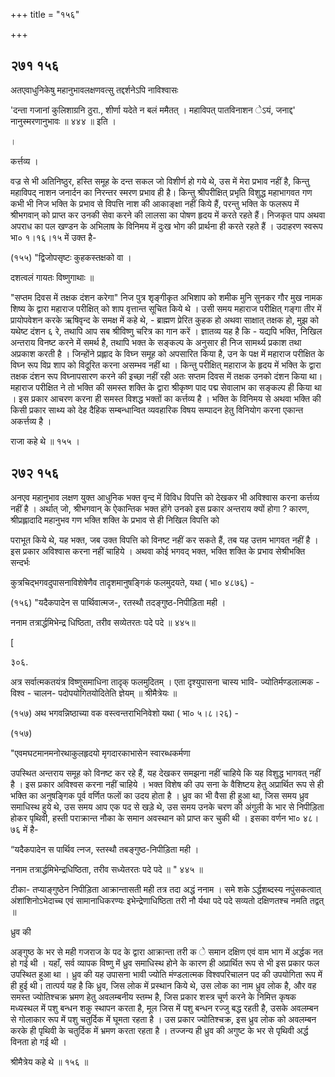 +++
title = "१५६"

+++


## २७१ १५६
अतएवाधुनिकेषु महानुभावलक्षणवत्सु तद्दर्शनेऽपि नाविश्वासः 

'दन्ता गजानां कुलिशाग्रनि ठुरा., शीर्णा यदेते न बलं ममैतत् । महाविपत् पातविनाशन ेऽयं, जनाद्द' नानुस्मरणानुभावः ॥ ४४४ ॥ इति । 

। 

कर्त्तव्य । 

वज्र से भी अतिनिष्ठुर, हस्ति समूह के दन्त सकल जो विशीर्ण हो गये थे, उस में मेरा प्रभाव नहीं है, किन्तु महाविपद् नाशन जनार्दन का निरन्तर स्मरण प्रभाव ही है। किन्तु श्रीपरीक्षित् प्रभृति विशुद्ध महाभागवत गण कभी भी निज भक्ति के प्रभाव से विपत्ति नाश की आकाङ्क्षा नहीं किये हैं, परन्तु भक्ति के फलरूप में श्रीभगवान् को प्राप्त कर उनकी सेवा करने की लालसा का पोषण हृदय में करते रहते हैं। निजकृत पाप अथवा अपराध का पल खण्डन के अभिलाष के विनिमय में दुःख भोग की प्रार्थना ही करते रहते हैं । उदाहरण स्वरूप भा० १।१६।१५ में उक्त है- 

(१५५) "द्विजोपसृष्टः कुहकस्तक्षको वा । 

दशत्वलं गायतः विष्णुगाथाः ॥ 

"सप्तम दिवस में तक्षक दंशन करेगा" निज पुत्र शृङ्गीकृत अभिशाप को शमीक मुनि सुनकर गौर मुख नामक शिष्य के द्वारा महाराज परीक्षित् को शाप वृत्तान्त सूचित किये थे । उसी समय महाराज परीक्षित् गङ्गा तीर में प्रायोपवेशन करके ऋषिवृन्द के समक्ष में कहे थे, - ब्राह्मण प्रेरित कुहक हो अथवा साक्षात् तक्षक हो, मुझ को यथेष्ट दंशन ६ रे, तथापि आप सब श्रीविष्णु चरित्र का गान करें । ज्ञातव्य यह है कि - यद्यपि भक्ति, निखिल अन्तराय विनष्ट करने में समर्थ है, तथापि भक्त के सङ्कल्प के अनुसार ही निज सामर्थ्य प्रकाश तथा अप्रकाश करती है । जिन्होंने प्रह्लाद के विघ्न समूह को अपसारित किया है, उन के पक्ष में महाराज परीक्षित के विघ्न रूप विप्र शाप को विदूरित करना असम्भव नहीं था । किन्तु परीक्षित् महाराज के हृदय में भक्ति के द्वारा तक्षक दंशन रूप विघ्नापसारण करने की इच्छा नहीं रही अतः सप्तम दिवस में तक्षक उनको दंशन किया था। महाराज परीक्षित ने तो भक्ति की समस्त शक्ति के द्वारा श्रीकृष्ण पाद पद्म सेवालाभ का सङ्कल्प ही किया था । इस प्रकार आचरण करना ही समस्त विशद्ध भक्तों का कर्त्तव्य है । भक्ति के विनिमय से अथवा भक्ति की किसी प्रकार साथ्य को देह दैहिक सम्बन्धान्वित व्यवहारिक विषय सम्पादन हेतु विनियोग करना एकान्त अकर्त्तव्य है । 

राजा कहे थे ॥ १५५ । 


## २७२ १५६
अनएव महानुभाव लक्षण युक्त आधुनिक भक्त वृन्द में विविध विपत्ति को देखकर भी अविश्वास करना कर्त्तव्य नहीं है । अर्थात् जो, श्रीभगवान् के ऐकान्तिक भक्त होंगे उनको इस प्रकार अन्तराय क्यों होगा ? कारण, श्रीप्रह्लादादि महानुभव गण भक्ति शक्ति के प्रभाव से ही निखिल विपत्ति को 

पराभूत किये थे, यह भक्त, जब उक्त विपत्ति को विनष्ट नहीं कर सकते हैं, तब यह उत्तम भागवत नहीं है । इस प्रकार अविश्वास करना नहीं चाहिये । अथवा कोई भगवद् भक्त, भक्ति शक्ति के प्रभाव सेश्रीभक्ति सन्दर्भः 

कुत्रचिद्भगवदुपासनाविशेषेणैव तादृशमानुषङ्गिकं फलमुदयते, यथा ( भा० ४८७६) - 

(१५६) "यदैकपादेन स पार्थिवात्मज-, रतस्थौ तदङ्गुष्ठ-निपीड़िता मही । 

ननाम तत्रार्द्धमिभेन्द्र धिष्ठिता, तरीव सव्येतरतः पदे पदे ॥ ४४५॥ 

[ 

३०६. 

अत्र सर्वात्मकतयंत्र विष्णुसमाधिना तादृक् फलमुदितम् । एता दृश्युपासना चास्य भावि- ज्योतिर्मण्डलात्मक - विश्व - चालन- पदोपयोगितयोदितेति ज्ञेयम् ॥ श्रीमैत्रेयः ॥ 

(१५७) अथ भगवन्निष्ठाच्या वक वस्त्वन्तराभिनिवेशो यथा ( भा० ५।८।२६) - 

(१५७) 

"एवमघटमानमनोरथाकुलहृदयो मृगदारकाभासेन स्वारब्धकर्मणा 

उपस्थित अन्तराय समूह को विनष्ट कर रहे हैं, यह देखकर समझना नहीं चाहिये कि यह विशुद्ध भागवत् नहीं है । इस प्रकार अविश्वस करना नहीं चाहिये । भक्त विशेष की उप सना के वैशिष्टय हेतु अप्रार्थित रूप से ही भक्ति का अनुषङ्गिक पूर्व वर्णित फलों का उदय होता है । ध्रुव का भी वैसा ही हुआ था, जिस समय ध्रुव समाधिस्थ हुये थे, उस समय आप एक पद से खड़े थे, उस समय उनके चरण की अंगुली के भार से निपीड़िता होकर पृथिवी, हस्ती पराक्रान्त नौका के समान अवस्थान को प्राप्त कर चुकी थी । इसका वर्णन भा० ४८।७६ में है- 

“यदैकपादेन स पार्थिव त्नज, स्तस्थौ तबङ्गुष्ठ-निपीड़िता मही । 

ननाम तत्रार्द्धमिभेन्द्रधिष्ठिता, तरीव सध्येतरतः पदे पदे ॥ " ४४५ ॥ 

टीका- तप्याङ्गुष्ठेन निपीड़िता आक्रान्तासती मही तत्र तदा अद्धं ननाम । समे शके ऽर्द्धशब्दस्य नपुंसकत्वात् अंशांशिनोऽभेदाच्च एवं सामानाधिकरण्यः इभेन्द्रेणाधिष्ठिता तरी नौ र्यथा पदे पदे सव्यतो दक्षिणतश्च नमति तद्वत् ॥ 

ध्रुव की 

अङ्गुष्ठ के भर से मही गजराज के पद के द्वारा आक्रान्ता तरी क े समान दक्षिण एवं वाम भाग में अर्द्धक नत हो गई थी । यहाँ, सर्व व्यापक विष्णु में ध्रुव समाधिस्थ होने के कारण ही अप्रार्थित रूप से भी इस प्रकार फल उपस्थित हुआ था । ध्रुव की यह उपासना भावी ज्योति मंण्डलात्मक विश्वपरिचालन पद की उपयोगिता रूप में ही हुई थी। तात्पर्य यह है कि ध्रुव, जिस लोक में प्रस्थान किये थे, उस लोक का नाम ध्रुव लोक है, और वह समस्त ज्योतिश्चक्र भ्रमण हेतु अवलम्बनीय स्तम्भ है, जिस प्रकार शस्त्र चूर्ण करने के निमित्त कृषक मध्यस्थल में पशु बन्धन शकु स्थापन करता है, मूल जिस में पशु बन्धन रज्जु बद्ध रहती है, उसके अवलम्बन से गोलाकार रूप में पशु चतुर्दिक में घूमता रहता है । उस प्रकार ज्योतिश्चक्र, इस ध्रुव लोक को अवलम्बन करके ही पृथिवी के चतुर्दिक में भ्रमण करता रहता है । तज्जन्य ही ध्रुव की अगुष्ट के भर से पृथिवी अर्द्ध विनता हो गई थी । 

श्रीमैत्रेय कहे थे ॥ १५६ ॥ 
